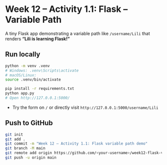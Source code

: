 # Week 12 – Activity 1.1: Flask – Variable Path

A tiny Flask app demonstrating a variable path like `/username/Lili` that renders **“Lili is learning Flask!”**

## Run locally

```bash
python -m venv .venv
# Windows: .venv\Scripts\activate
# macOS/Linux:
source .venv/bin/activate

pip install -r requirements.txt
python app.py
# Open http://127.0.0.1:5000/
```
- Try the form on `/` or directly visit `http://127.0.0.1:5000/username/Lili`

## Push to GitHub

```bash
git init
git add .
git commit -m "Week 12 – Activity 1.1: Flask variable path demo"
git branch -M main
git remote add origin https://github.com/<your-username>/week12-flask-variable-path.git
git push -u origin main
```
